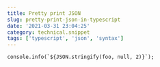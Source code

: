 ```yaml
---
title: Pretty print JSON
slug: pretty-print-json-in-typescript
date: '2021-03-31 23:04:25'
category: technical.snippet
tags: ['typescript', 'json', 'syntax']
---
```


```
console.info(`${JSON.stringify(foo, null, 2)}`);
```
